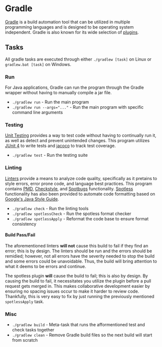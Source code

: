 # Gradle
[Gradle](https://gradle.org/) is a build automation tool that can be utilized in multiple programming languages and is designed to be operating system independent. Gradle is also known for its wide selection of [plugins](https://plugins.gradle.org/). 

## Tasks
All gradle tasks are executed through either `./gradlew [task]` on Linux or `gradlew.bat [task]` on Windows.

### Run
For Java applications, Gradle can run the program through the Gradle wrapper without having to manually compile a jar file.
- `./gradlew run` - Run the main program
- `./gradlew run --args="..."` - Run the main program with specific command line arguments

### Testing
[Unit Testing](https://www.geeksforgeeks.org/unit-testing-software-testing/) provides a way to test code without having to continually run it, as well as detect and prevent unintended changes. This program utilizes [JUnit 4](https://github.com/junit-team/junit4) to write tests and [jacoco](https://github.com/jacoco/jacoco) to track test coverage.

- `./gradlew test` - Run the testing suite

### Linting
[Linters](https://en.wikipedia.org/wiki/Lint_(software)) provide a means to analyze code quality, specifically as it pretains to style errors, error prone code, and language best practices. This program contains [PMD](https://pmd.github.io/), [Checkstyle](https://github.com/checkstyle/checkstyle), and [Spotbugs](https://github.com/spotbugs/spotbugs) functionality. [Spotless](https://github.com/diffplug/spotless) functionality has also been provided to automate code formatting based on [Google's Java Style Guide](https://google.github.io/styleguide/javaguide.html).

- `./gradlew check` - Run the linting tools
- `./gradlew spotlessCheck` - Run the spotless format checker
- `./gradlew spotlessApply` - Reformat the code base to ensure format consistency

#### Build Pass/Fail
The aforementioned linters **will not** cause this build to fail if they find an error; this is by design. The linters should be run and the errors should be remidied; however, not all errors have the severity needed to stop the build and some errors could be unavoidable. Thus, the build will bring attention to what it deems to be errors and continue. 

The spotless plugin **will** cause the build to fail; this is also by design. By causing the build to fail, it necessitates you utilize the plugin before a pull request gets merged in. This makes collaborative development easier by ensuring no spacing issues occur to make it harder to review code. Thankfully, this is very easy to fix by just running the previously mentioned `spotlessApply` task.

### Misc
- `./gradlew build` - Meta-task that runs the afformentioned test and check tasks together
- `./gradlew clean` - Remove Gradle build files so the next build will start from scratch
